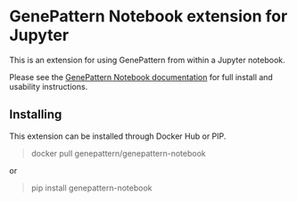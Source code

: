 # GenePattern Notebook extension for Jupyter

This is an extension for using GenePattern from within a Jupyter notebook.

Please see the [GenePattern Notebook documentation](http://genepattern.org/genepattern-notebooks) 
for full install and usability instructions.

## Installing

This extension can be installed through Docker Hub or PIP.

> docker pull genepattern/genepattern-notebook

or

> pip install genepattern-notebook